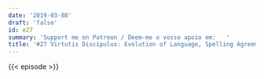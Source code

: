 ```yaml
---
date: '2019-03-08'
draft: 'false'
id: e27
summary: 'Support me on Patreon / Deem-me o vosso apoio em:   '
title: '#27 Virtutis Discipulus: Evolution of Language, Spelling Agreements, Virtue'
---
```

{{< episode >}}
